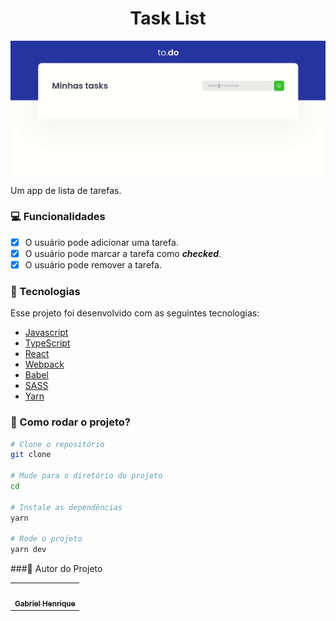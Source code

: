 <h1 align="center">Task List</h1>

<img align="center" src="./.github/task-list.gif">

<p align="justify">Um app de lista de tarefas.</p>

### 💻 Funcionalidades
- [x] O usuário pode adicionar uma tarefa.
- [x] O usuário pode marcar a tarefa como ***checked***.
- [x] O usuário pode remover a tarefa.

### :nut_and_bolt: Tecnologias

Esse projeto foi desenvolvido com as seguintes tecnologias:

- [Javascript][javascript]
- [TypeScript][typescript]
- [React][reactjs]
- [Webpack][webpack]
- [Babel][babel]
- [SASS][sass]
- [Yarn][yarn]

[javascript]: https://developer.mozilla.org/pt-BR/docs/Web/JavaScript
[typescript]: https://www.typescriptlang.org/
[reactjs]: https://reactjs.org
[webpack]: https://webpack.js.org/
[babel]: https://babeljs.io/
[sass]: https://sass-lang.com/
[yarn]: https://yarnpkg.com/

### 🤔 Como rodar o projeto? 

```bash
# Clone o repositório
git clone 

# Mude para o diretório do projeto
cd 

# Instale as dependências
yarn

# Rode o projeto
yarn dev
```

###🧑 Autor do Projeto

<table>
  <tr>
    <td align="center">
      <a href="https://github.com/Gabriek0">
        <img src='https://avatars.githubusercontent.com/u/89749843?v=4' width="100px;" alt=""/>
        <br />
          <sub>
            <b>Gabriel Henrique</b>
          </sub>
      </a>
    </td>

  </tr>
</table>




